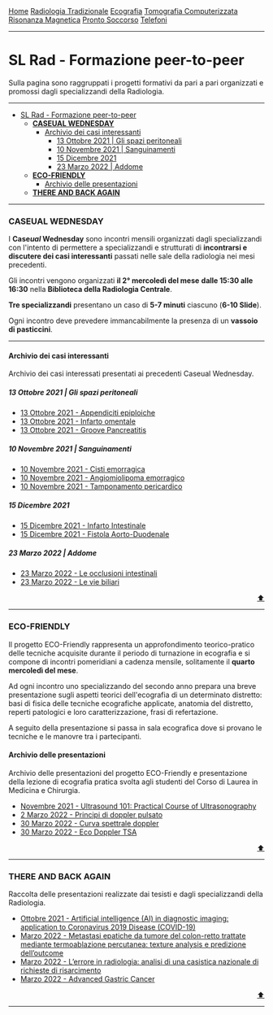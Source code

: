 
<head>
  <link rel="shortcut icon" type="image/x-icon" href="https://sl-rad.github.io/SL-Rad-Vademecum/favicon/favicon.ico" />
  <link rel="apple-touch-icon" sizes="180x180" href="https://sl-rad.github.io/SL-Rad-Vademecum/favicon/apple-touch-icon.png">
  <link rel="icon" type="image/png" sizes="32x32" href="https://sl-rad.github.io/SL-Rad-Vademecum/favicon/favicon-32x32.png">
  <link rel="icon" type="image/png" sizes="16x16" href="https://sl-rad.github.io/SL-Rad-Vademecum/favicon/favicon-16x16.png">
  <link rel="manifest" href="https://sl-rad.github.io/SL-Rad-Vademecum/favicon/site.webmanifest">
  <title>SL Rad Vademecum</title> 
</head>

<div class="topnav">
  <a href="https://sl-rad.github.io/SL-Rad-Vademecum">Home</a>
  <a href="https://sl-rad.github.io/SL-Rad-Vademecum/radiologia_tradizionale.html">Radiologia Tradizionale</a>
  <a href="https://sl-rad.github.io/SL-Rad-Vademecum/ecografia.html">Ecografia</a>
  <a href="https://sl-rad.github.io/SL-Rad-Vademecum/tomografia_computerizzata.html">Tomografia Computerizzata</a>
  <a href="https://sl-rad.github.io/SL-Rad-Vademecum/risonanza_magnetica.html">Risonanza Magnetica</a>
  <a href="https://sl-rad.github.io/SL-Rad-Vademecum/pronto_soccorso.html">Pronto Soccorso</a>
  <a href="https://sl-rad.github.io/SL-Rad-Vademecum/contatti.html">Telefoni</a>
</div>

- - -

# SL Rad - Formazione peer-to-peer

Sulla pagina sono raggruppati i progetti formativi da pari a pari organizzati e promossi dagli specializzandi della Radiologia.

- - -

- [SL Rad - Formazione peer-to-peer](#sl-rad---formazione-peer-to-peer)
    - [**CASEUAL WEDNESDAY**](#caseual-wednesday)
      - [Archivio dei casi interessanti](#archivio-dei-casi-interessanti)
        - [13 Ottobre 2021 \| Gli spazi peritoneali](#13-ottobre-2021--gli-spazi-peritoneali)
        - [10 Novembre 2021 \| Sanguinamenti](#10-novembre-2021--sanguinamenti)
        - [15 Dicembre 2021](#15-dicembre-2021)
        - [23 Marzo 2022 \| Addome](#23-marzo-2022--addome)
    - [**ECO-FRIENDLY**](#eco-friendly)
      - [Archivio delle presentazioni](#archivio-delle-presentazioni)
    - [**THERE AND BACK AGAIN**](#there-and-back-again)

- - -

### **CASEUAL WEDNESDAY**

I **Case*ual* Wednesday** sono incontri mensili organizzati dagli specializzandi con l'intento di permettere a specializzandi e strutturati di **incontrarsi e discutere dei casi interessanti** passati nelle sale della radiologia nei mesi precedenti.

Gli incontri vengono organizzati **il 2° mercoledì del mese** **dalle 15:30 alle 16:30** nella **Biblioteca della Radiologia Centrale**.

**Tre specializzandi** presentano un caso di **5-7 minuti** ciascuno (**6-10 Slide**).

Ogni incontro deve prevedere immancabilmente la presenza di un **vassoio di pasticcini**.

---

#### Archivio dei casi interessanti

Archivio dei casi interessati presentati ai precedenti Caseual Wednesday.

##### 13 Ottobre 2021 \| Gli spazi peritoneali

- [13 Ottobre 2021 - Appendiciti epiploiche](caseual_wednesdays/2021-10-13/appendicite_epiploica.html)
- [13 Ottobre 2021 - Infarto omentale](caseual_wednesdays/2021-10-13/infarto_omentale.html)
- [13 Ottobre 2021 - Groove Pancreatitis](caseual_wednesdays/2021-10-13/groove_pancreatitis.html)


##### 10 Novembre 2021 \| Sanguinamenti

- [10 Novembre 2021 - Cisti emorragica](caseual_wednesdays/2021-11-10/cisti_emorragica.html)
- [10 Novembre 2021 - Angiomiolipoma emorragico](caseual_wednesdays/2021-11-10/angiomiolipoma_emorragico.html)
- [10 Novembre 2021 - Tamponamento pericardico](caseual_wednesdays/2021-11-10/tamponamento_pericardico.html)

##### 15 Dicembre 2021

- [15 Dicembre 2021 - Infarto Intestinale](https://sl-rad.github.io/SL-Rad-Vademecum/caseual_wednesdays/2021-12-15/infarto_intestinale.html)
- [15 Dicembre 2021 - Fistola Aorto-Duodenale](https://sl-rad.github.io/SL-Rad-Vademecum/caseual_wednesdays/2021-12-15/fistola_ad.html)

##### 23 Marzo 2022 \| Addome

- [23 Marzo 2022 - Le occlusioni intestinali](caseual_wednesdays/2022-03-23/occlusioni_intestinali.html)
- [23 Marzo 2022 - Le vie biliari](caseual_wednesdays/2022-03-23/vie_biliari.html)

<div style="text-align: right">
<a href="#sl-rad---formazione-peer-to-peer">⬆️</a>
</div>

---

<!---
#### Come preparsi al Case*ual* Wednesday?

[Caseual Wednesday &rarr; Vademecum](https://sl-rad.github.io/SL-Rad-Vademecum/caseual_wednesdays/how_to_be_caseual_on_wednesday.html)

<div style="text-align: right">
<a href="#sl-rad---formazione-peer-to-peer">⬆️</a>
</div>

---

-->

### **ECO-FRIENDLY**

Il progetto ECO-Friendly rappresenta un approfondimento teorico-pratico delle tecniche acquisite durante il periodo di turnazione in ecografia e si compone di incontri pomeridiani a cadenza mensile, solitamente il **quarto mercoledì del mese**.

Ad ogni incontro uno specializzando del secondo anno prepara una breve presentazione sugli aspetti teorici dell'ecografia di un determinato distretto: basi di fisica delle tecniche ecografiche applicate, anatomia del distretto, reperti patologici e loro caratterizzazione, frasi di refertazione.

A seguito della presentazione si passa in sala ecografica dove si provano le tecniche e le manovre tra i partecipanti.

#### Archivio delle presentazioni

Archivio delle presentazioni del progetto ECO-Friendly e presentazione della lezione di ecografia pratica svolta agli studenti del Corso di Laurea in Medicina e Chirurgia.

- [Novembre 2021 - Ultrasound 101: Practical Course of Ultrasonography](documents/slide_slrad/ultrasound101-practical_course_of_ultrasonography.html)
- [2 Marzo 2022 - Principi di doppler pulsato](https://sl-rad.github.io/SL-Rad-Vademecum/documents/slide_slrad/principi_di_doppler_pulsato.html)
- [30 Marzo 2022 - Curva spettrale doppler](https://sl-rad.github.io/SL-Rad-Vademecum/documents/slide_slrad/curva_spettrale_doppler.html)
- [30 Marzo 2022 - Eco Doppler TSA](https://sl-rad.github.io/SL-Rad-Vademecum/documents/slide_slrad/lezione_doppler_tsa_specializzandi.html)

<div style="text-align: right">
<a href="#sl-rad---formazione-peer-to-peer">⬆️</a>
</div>

---

### **THERE AND BACK AGAIN**

Raccolta delle presentazioni realizzate dai tesisti e dagli specializzandi della Radiologia.

- [Ottobre 2021 - Artificial intelligence (AI) in diagnostic imaging: application to Coronavirus 2019 Disease (COVID-19)](formazione_p2p/there_and_back_again/artificial_intelligence_(ai)_in_diagnostic_imaging_application_to_coronavirus_2019_disease_(covid-19).html)
- [Marzo 2022 - Metastasi epatiche da tumore del colon-retto trattate mediante termoablazione percutanea: texture analysis e predizione dell’outcome](formazione_p2p/there_and_back_again/metastasi_epatiche_da_tumore_del_colon-retto_trattate_mediante_termoablazione_percutanea_texture_analysis_e_predizione_dell’outcom.html)
- [Marzo 2022 - L’errore in radiologia: analisi di una casistica nazionale di richieste di risarcimento](formazione_p2p/there_and_back_again/errore_in_radiologia_analisi_di_una_casistica_nazionale_di_richieste_di_risarcimento.html)
- [Marzo 2022 - Advanced Gastric Cancer](formazione_p2p/there_and_back_again/advanced_gastric_cancer.html)

<div style="text-align: right">
<a href="#sl-rad---formazione-peer-to-peer">⬆️</a>
</div>

---